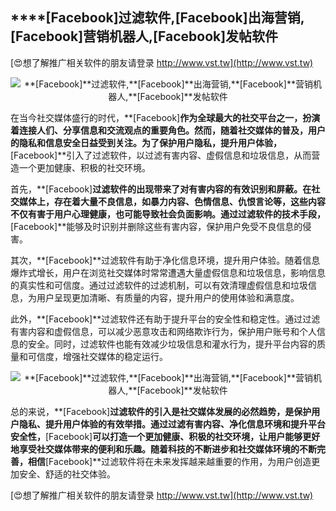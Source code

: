 ## ****[Facebook]**过滤软件,**[Facebook]**出海营销,**[Facebook]**营销机器人,**[Facebook]**发帖软件**

[😍想了解推广相关软件的朋友请登录 http://www.vst.tw](http://www.vst.tw)

 <center><img src="https://vst.tw/MP4/tuiguang/png/1.png" alt="**[Facebook]**过滤软件,**[Facebook]**出海营销,**[Facebook]**营销机器人,**[Facebook]**发帖软件"></center>

在当今社交媒体盛行的时代，**[Facebook]**作为全球最大的社交平台之一，扮演着连接人们、分享信息和交流观点的重要角色。然而，随着社交媒体的普及，用户的隐私和信息安全日益受到关注。为了保护用户隐私，提升用户体验，**[Facebook]**引入了过滤软件，以过滤有害内容、虚假信息和垃圾信息，从而营造一个更加健康、积极的社交环境。

首先，**[Facebook]**过滤软件的出现带来了对有害内容的有效识别和屏蔽。在社交媒体上，存在着大量不良信息，如暴力内容、色情信息、仇恨言论等，这些内容不仅有害于用户心理健康，也可能导致社会负面影响。通过过滤软件的技术手段，**[Facebook]**能够及时识别并删除这些有害内容，保护用户免受不良信息的侵害。

其次，**[Facebook]**过滤软件有助于净化信息环境，提升用户体验。随着信息爆炸式增长，用户在浏览社交媒体时常常遭遇大量虚假信息和垃圾信息，影响信息的真实性和可信度。通过过滤软件的过滤机制，可以有效清理虚假信息和垃圾信息，为用户呈现更加清晰、有质量的内容，提升用户的使用体验和满意度。

此外，**[Facebook]**过滤软件还有助于提升平台的安全性和稳定性。通过过滤有害内容和虚假信息，可以减少恶意攻击和网络欺诈行为，保护用户账号和个人信息的安全。同时，过滤软件也能有效减少垃圾信息和灌水行为，提升平台内容的质量和可信度，增强社交媒体的稳定运行。

 <center><img src="https://vst.tw/MP4/tuiguang/png/7.png" alt="**[Facebook]**过滤软件,**[Facebook]**出海营销,**[Facebook]**营销机器人,**[Facebook]**发帖软件"></center>

总的来说，**[Facebook]**过滤软件的引入是社交媒体发展的必然趋势，是保护用户隐私、提升用户体验的有效举措。通过过滤有害内容、净化信息环境和提升平台安全性，**[Facebook]**可以打造一个更加健康、积极的社交环境，让用户能够更好地享受社交媒体带来的便利和乐趣。随着科技的不断进步和社交媒体环境的不断完善，相信**[Facebook]**过滤软件将在未来发挥越来越重要的作用，为用户创造更加安全、舒适的社交体验。

[😍想了解推广相关软件的朋友请登录 http://www.vst.tw](http://www.vst.tw)



